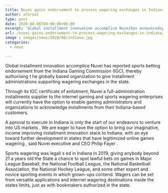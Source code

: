 ```yaml
---
title: Nuvei gains endorsement to process wagering exchanges in Indiana
author: xforeal 
type: post
date: 2020-08-06T00:00:00+00:00
excerpt: 'Global installment innovation accomplice Nuveihas announcedsports betting endorsement from theIndiana Gaming Commission(IGC),therebyauthorising the globally based organization to give installment administrations supporting wagering transactionsin the state '
url: /nuvei-gains-endorsement-to-process-wagering-exchanges-in-indiana/
image : images/news/2020/08/indiana.jpg
categories:
  - news

---
```

<span data-contrast="auto">Global installment innovation accomplice Nuvei </span><span data-contrast="auto">has reported </span><span data-contrast="auto">sports betting endorsement from the </span><span data-contrast="auto">Indiana Gaming Commission </span><span data-contrast="auto">(IGC), </span><span data-contrast="auto">thereby </span><span data-contrast="auto">authorising t </span><span data-contrast="auto">he globally based organization to give installment administrations supporting wagering exchanges </span><span data-contrast="auto">in the state. </span><span data-ccp-props='{"134233117":true,"134233118":true,"335551550":6,"335551620":6,"335559739":360,"335559740":276}' />

<span data-contrast="auto">Through its </span><span data-contrast="auto">IGC </span><span data-contrast="auto">certificate of enlistment, </span><span data-contrast="auto">Nuvei </span><span data-contrast="auto" /><span data-contrast="auto">a full-administration installments supplier to the internet gaming and sports wagering enterprises </span><span data-contrast="auto" /><span data-contrast="auto">will currently have the option to enable gaming administrators and organizations to acknowledge installments from their Indiana-based customers. </span><span data-ccp-props='{"134233117":true,"134233118":true,"335551550":6,"335551620":6,"335559739":360,"335559740":276}' />

<span data-contrast="auto">A </span><span data-contrast="auto">pproval to execute in Indiana is only the start of our endeavors to venture into US markets </span><span data-contrast="auto">. </span><span data-contrast="auto">We are eager to have the option to bring our imaginative, income improving installment innovation stack to Indiana, with an eye toward further development in states that have legitimized online games wagering </span><span data-contrast="auto">, said </span><span data-contrast="auto">Nuvei executive and CEO Philip Fayer </span><span data-contrast="auto">. </span><span data-ccp-props='{"134233117":true,"134233118":true,"335551550":6,"335551620":6,"335559739":360,"335559740":276}' />

<span data-contrast="auto">Sports wagering was legali </span><span data-contrast="auto">s </span><span data-contrast="auto">ed in Indiana in 2019, </span><span data-contrast="auto">giving anybody beyond 21 a years old the State a chance </span><span data-contrast="auto">to spot lawful bets on games in Major League Baseball, the National Football League, the National Basketball Association, the National Hockey League, and some other expert and novice sporting events in which grown-ups contend. </span><span data-contrast="auto" /><span data-contrast="auto">Wagers can be set from versatile applications and internet wagering destinations inside the states limits, just as with bookmakers authorized in the state. </span><span data-ccp-props='{"134233117":true,"134233118":true,"335551550":6,"335551620":6,"335559739":360,"335559740":276}' />